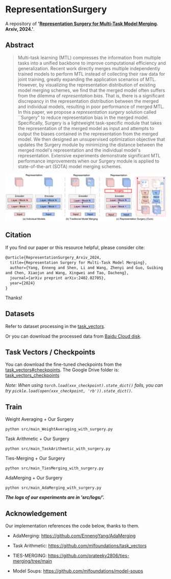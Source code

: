 # RepresentationSurgery
A repository of **'[Representation Surgery for Multi-Task Model Merging](https://arxiv.org/pdf/2402.02705.pdf). Arxiv, 2024.'**.

## Abstract
> Multi-task learning (MTL) compresses the information from multiple tasks into a unified backbone to improve computational efficiency and generalization. Recent work directly merges multiple independently trained models to perform MTL instead of collecting their raw data for joint training, greatly expanding the application scenarios of MTL. However, by visualizing the representation distribution of existing model merging schemes, we find that the merged model often suffers from the dilemma of *representation bias*. That is, there is a significant discrepancy in the representation distribution between the merged and individual models, resulting in poor performance of merged MTL. In this paper, we propose a *representation surgery* solution called ``Surgery" to reduce representation bias in the merged model. Specifically, Surgery is a lightweight task-specific module that takes the representation of the merged model as input and attempts to output the biases contained in the representation from the merged model. We then designed an unsupervised optimization objective that updates the Surgery module by minimizing the distance between the merged model's representation and the individual model's representation. Extensive experiments demonstrate significant MTL performance improvements when our Surgery module is applied to state-of-the-art (SOTA) model merging schemes.

<center>
<img src="./representationsurgery.png" alt="RepresentationSurgery" width="800"/>
</center>

## Citation
If you find our paper or this resource helpful, please consider cite:
```
@article{RepresentationSurgery_Arxiv_2024,
  title={Representation Surgery for Multi-Task Model Merging},
  author={Yang, Enneng and Shen, Li and Wang, Zhenyi and Guo, Guibing and Chen, Xiaojun and Wang, Xingwei and Tao, Dacheng},
  journal={arXiv preprint arXiv:2402.02705},
  year={2024}
}
```
Thanks!

## Datasets
Refer to dataset processing in the [task_vectors](https://github.com/mlfoundations/task_vectors).

Or you can download the processed data from [Baidu Cloud disk](https://pan.baidu.com/s/1w0Z2UVv3NVmqDhjH8WTOJQ?pwd=kvg6).


## Task Vectors / Checkpoints

You can download the fine-tuned checkpoints from the [task_vectors#checkpoints](https://github.com/mlfoundations/task_vectors#checkpoints).
The Google Drive folder is: [task_vectors_checkpoints](https://drive.google.com/drive/folders/1u_Tva6x0p6oxu5Eo0ZZsf-520Cc_3MKw)


*Note: When using ```torch.load(xxx_checkpoint).state_dict()``` fails, you can try ```pickle.load(open(xxx_checkpoint, 'rb')).state_dict()```.*


## Train
Weight Averaging + Our Surgery
```
python src/main_WeightAveraging_with_surgery.py
```

Task Arithmetic + Our Surgery
```
python src/main_TaskArithmetic_with_surgery.py
```

Ties-Merging + Our Surgery
```
python src/main_TiesMerging_with_surgery.py
```

AdaMerging + Our Surgery
```
python src/main_AdaMerging_with_surgery.py
```

***The logs of our experiments are in 'src/logs/'.***

## Acknowledgement
Our implementation references the code below, thanks to them.

- AdaMerging: https://github.com/EnnengYang/AdaMerging

- Task Arithmetic: https://github.com/mlfoundations/task_vectors

- TIES-MERGING: https://github.com/prateeky2806/ties-merging/tree/main

- Model Soups: https://github.com/mlfoundations/model-soups
